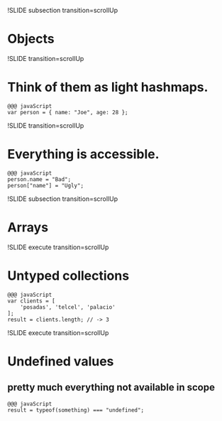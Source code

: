 !SLIDE subsection transition=scrollUp

# Objects #

!SLIDE transition=scrollUp

# Think of them as light hashmaps. #

    @@@ javaScript
    var person = { name: "Joe", age: 28 };

!SLIDE transition=scrollUp

# Everything is accessible. #

    @@@ javaScript
    person.name = "Bad";
    person["name"] = "Ugly";


!SLIDE subsection transition=scrollUp

# Arrays #

!SLIDE execute transition=scrollUp
# Untyped collections #

    @@@ javaScript
    var clients = [
        'posadas', 'telcel', 'palacio'
    ];
    result = clients.length; // -> 3

!SLIDE execute transition=scrollUp
# Undefined values #
## pretty much everything not available in scope ##

    @@@ javaScript
    result = typeof(something) === "undefined";

